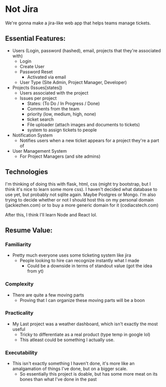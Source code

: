 # Not Jira
We're gonna make a jira-like web app that helps teams manage tickets.

## Essential Features: 
- Users (Login, password (hashed), email, projects that they're associated with)
  - Login
  - Create User
  - Password Reset
    - Activated via email
  - User Type (Site Admin, Project Manager, Developer)
- Projects (Issues[states])
  - Users associated with the project
  - Issues per project
    - States: (To Do / In Progress / Done)
    - Comments from the team
    - priority (low, medium, high, none)
    - ticket search
    - File uploader (attach images and documents to tickets)
    - system to assign tickets to people
- Notification System
  - Notifies users when a new ticket appears for a project they're a part of
- User Management System
  - For Project Managers (and site admins)

## Technologies
I'm thinking of doing this with flask, html, css (might try bootstrap, but 
I think it's nice to learn some more css). I haven't decided what database to
use yet, but probably not sqlite again. Maybe Postgres or Mongo. I'm also
trying to decide whether or not I should host this on my personal domain (jackiezhen.com)
or to buy a more generic domain for it (codiacstech.com)

After this, I think I'll learn Node and React lol.

## Resume Value:
### Familiarity
- Pretty much everyone uses some ticketing system like jira
  - People looking to hire can recognize instantly what I made
    - Could be a downside in terms of standout value (got the idea from yt)

### Complexity
- There are quite a few moving parts
  - Proving that I can organize these moving parts will be a boon 

### Practicality
- My Last project was a weather dashboard, which isn't exactly the most useful
  - Tricky to differentiate as a real product (type temp in google lol)
  - This atleast could be something I actually use.
  
### Executability
- This isn't exactly something I haven't done, it's more like an amalgamation of things I've done, but on a bigger scale.
  - So essentially this project is doable, but has some more meat on its bones than what I've done in the past

